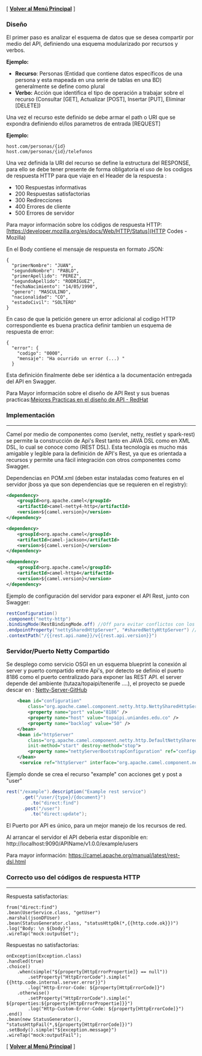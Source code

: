 
[ **[Volver al Menú Principal](MAIN.md)** ]

### Diseño

El primer paso es analizar el esquema de datos que se desea compartir por medio del API, definiendo una esquema modularizado por recursos y verbos.

**Ejemplo:**

- **Recurso**: Personas (Entidad que contiene datos específicos de una persona y esta mapeada en una serie de tablas en una BD) generalmente se define como plural
- **Verbo:** Acción que identifica el tipo de operación a trabajar sobre el recurso (Consultar [GET], Actualizar [POST], Insertar [PUT], Eliminar [DELETE])

Una vez el recurso este definido se debe armar el path o URI que se expondra definiendo el/los parametros de entrada [REQUEST]

**Ejemplo:**
```
host.com/personas/{id}
host.com/personas/{id}/telefonos
```

Una vez definida la URI del recurso se define la estructura del RESPONSE, para ello se debe tener presente de forma obligatoria el uso de los codigos de respuesta HTTP para que viaje en el Header de la respuesta :

- 100 Respuestas informativas
- 200 Respuestas satisfactorias
- 300 Redirecciones
- 400 Errores de cliente
- 500 Errores de servidor

Para mayor información sobre los códigos de respuesta HTTP: [https://developer.mozilla.org/es/docs/Web/HTTP/Status](HTTP Codes - Mozilla)

En el Body contiene el mensaje de respuesta en formato JSON:

```
{
  "primerNombre": "JUAN",
  "segundoNombre": "PABLO",
  "primerApellido": "PEREZ",
  "segundoApellido": "RODRIGUEZ",
  "fechaNacimiento": "14/05/1990",
  "genero": "MASCULINO",
  "nacionalidad": "CO",
  "estadoCivil": "SOLTERO"
}
```

En caso de que la petición genere un error adicional al codigo HTTP correspondiente es buena practica definir tambien un esquema de respuesta de error:

```
{
  "error": {
    "codigo": "0000",
    "mensaje": "Ha ocurrido un error (...) "
  }
```

Esta definición finalmente debe ser idéntica a la documentación entregada del API en Swagger.

Para Mayor información sobre el diseño de API Rest y sus buenas practicas:[Mejores Practicas en el diseño de API - RedHat](https://www.redhat.com/es/topics/api/what-is-api-design)



### Implementación
 
***

Camel por medio de componentes como (servlet, netty, restlet y spark-rest) se permite la construcción de Api's Rest tanto en JAVA DSL como en XML DSL, lo cual se conoce como (REST DSL).
Esta tecnología es mucho más amigable y legible para la definición de API's Rest, ya que es orientada a recursos y permite una fácil integración con otros componentes como Swagger.

Dependencias en POM.xml (deben estar instaladas como features en el servidor jboss ya que son dependencias que se requieren en el registry):

```xml
<dependency>
	<groupId>org.apache.camel</groupId>
	<artifactId>camel-netty4-http</artifactId>	
	<version>${camel.version}</version>	
</dependency>

<dependency>
	<groupId>org.apache.camel</groupId>
	<artifactId>camel-jackson</artifactId>
	<version>${camel.version}</version>
</dependency>

<dependency>
	<groupId>org.apache.camel</groupId>
	<artifactId>camel-http4</artifactId>
	<version>${camel.version}</version>
</dependency>

```

Ejemplo de configuración del servidor para exponer el API Rest, junto con Swagger:

```java
restConfiguration()
.component("netty-http")
.bindingMode(RestBindingMode.off) //Off para evitar conflictos con los data formats
.endpointProperty("nettySharedHttpServer", "#sharedNettyHttpServer") //#sharedNettyHttpServer Como servicio osgi que comparte el server y puerto de la API
.contextPath("/{{rest.api.name}}/v{{rest.api.version}}")
```

### Servidor/Puerto Netty Compartido

Se desplego como servicio OSGI en un esquema blueprint la conexión al server y puerto compartido entre Api's, por detecto se definio el puerto 8186 como el puerto centralizado para exponer las REST API. el server depende del ambiente (tutaza/topaipi/tenerife ....), el proyecto se puede descar en : [Netty-Server-GitHub](https://github.com/UniandesDSIT/Fuse-Transversal-Netty-Http)

```xml
	<bean id="configuration"
		class="org.apache.camel.component.netty.http.NettySharedHttpServerBootstrapConfiguration">
		<property name="port" value="8186" />
		<property name="host" value="topaipi.uniandes.edu.co" />
		<property name="backlog" value="50" />
	</bean>
	<bean id="httpServer"
		class="org.apache.camel.component.netty.http.DefaultNettySharedHttpServer"
		init-method="start" destroy-method="stop">
		<property name="nettyServerBootstrapConfiguration" ref="configuration" />
	</bean>
	 <service ref="httpServer" interface="org.apache.camel.component.netty.http.NettySharedHttpServer"/>
```

Ejemplo donde se crea el recurso "example" con acciones get y post a "user"

```java
rest("/example").description("Example rest service")
      .get("/user/{type}/{document}")
         .to("direct:find")
      .post("/user")
         .to("direct:update");
```

El Puerto por API es único, para un mejor manejo de los recursos de red.

Al arrancar el servidor el API deberia estar disponible en: http://localhost:9090/APIName/v1.0.0/example/users

Para mayor información:
https://camel.apache.org/manual/latest/rest-dsl.html

### Correcto uso del códigos de respuesta HTTP

***

Respuesta satisfactorias:

```
from("direct:find")
.bean(UserService.class, "getUser")
.marshal(jsonDFUser)
.bean(StatusGenerator.class, "statusHttpOk(*,{{http.code.ok}})")
.log("Body: \n ${body}")
.wireTap("mock:outputGet");
```

Respuestas no satisfactorias:

```
onException(Exception.class)
.handled(true)
.choice()
	.when(simple("${property[HttpErrorPropertie]} == null"))
		.setProperty("HttpErrorCode").simple("{{http.code.internal.server.error}}")
		.log("Http-Error-Code: ${property[HttpErrorCode]}")
	.otherwise()
		.setProperty("HttpErrorCode").simple(" ${properties:${property[HttpErrorPropertie]}}")
		.log("Http-Custom-Error-Code: ${property[HttpErrorCode]}")
.end()
.bean(new StatusGenerator(), "statusHttpFail(*,${property[HttpErrorCode]})")
.setBody().simple("${exception.message}")
.wireTap("mock:outputFail");
``` 



[ **[Volver al Menú Principal](MAIN.md)** ]
